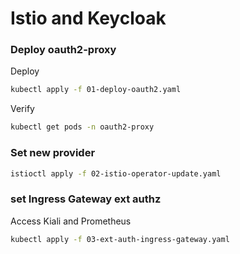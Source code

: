# Istio and Keycloak

### Deploy oauth2-proxy

Deploy
```bash
kubectl apply -f 01-deploy-oauth2.yaml
```
Verify
```bash
kubectl get pods -n oauth2-proxy
```

### Set new provider

```bash
istioctl apply -f 02-istio-operator-update.yaml
```

### set Ingress Gateway ext authz

Access Kiali and Prometheus 

```bash
kubectl apply -f 03-ext-auth-ingress-gateway.yaml
```
